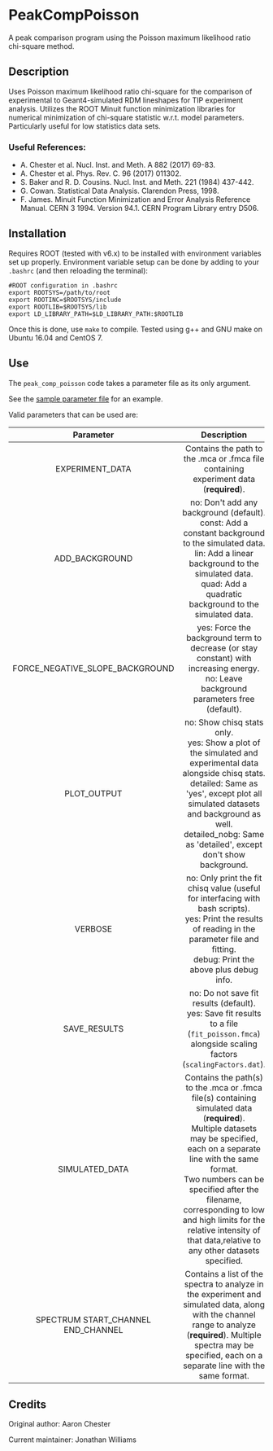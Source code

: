 # PeakCompPoisson

A peak comparison program using the Poisson maximum likelihood ratio chi-square method.

## Description

Uses Poisson maximum likelihood ratio chi-square for the comparison of experimental to Geant4-simulated RDM lineshapes for TIP experiment analysis. Utilizes the ROOT Minuit function minimization libraries for numerical minimization of chi-square statistic w.r.t. model parameters. Particularly useful for low statistics data sets.

### Useful References: 

* A. Chester et al. Nucl. Inst. and Meth. A 882 (2017) 69-83.
* A. Chester et al. Phys. Rev. C. 96 (2017) 011302.
* S. Baker and R. D. Cousins. Nucl. Inst. and Meth. 221 (1984) 437-442.
* G. Cowan. Statistical Data Analysis. Clarendon Press, 1998.
* F. James. Minuit Function Minimization and Error Analysis Reference Manual. CERN 3 1994. Version 94.1. CERN Program Library entry D506.

## Installation

Requires ROOT (tested with v6.x) to be installed with environment variables set up properly.  Environment variable setup can be done by adding to your `.bashrc` (and then reloading the terminal):

```
#ROOT configuration in .bashrc
export ROOTSYS=/path/to/root
export ROOTINC=$ROOTSYS/include
export ROOTLIB=$ROOTSYS/lib
export LD_LIBRARY_PATH=$LD_LIBRARY_PATH:$ROOTLIB
```

Once this is done, use `make` to compile.  Tested using g++ and GNU make on Ubuntu 16.04 and CentOS 7.

## Use

The `peak_comp_poisson` code takes a parameter file as its only argument.

See the [sample parameter file](sample_parameters.dat) for an example.

Valid parameters that can be used are:

|**Parameter**|**Description**|
|:-----------:|:-------------:|
| EXPERIMENT_DATA | Contains the path to the .mca or .fmca file containing experiment data (**required**). |
| ADD_BACKGROUND | no: Don't add any background (default).<br>const: Add a constant background to the simulated data.<br>lin: Add a linear background to the simulated data.<br>quad: Add a quadratic background to the simulated data. |
| FORCE_NEGATIVE_SLOPE_BACKGROUND | yes: Force the background term to decrease (or stay constant) with increasing energy.<br>no: Leave background parameters free (default). |
| PLOT_OUTPUT | no: Show chisq stats only.<br>yes: Show a plot of the simulated and experimental data alongside chisq stats.<br>detailed: Same as 'yes', except plot all simulated datasets and background as well.<br>detailed_nobg: Same as 'detailed', except don't show background. |
| VERBOSE | no: Only print the fit chisq value (useful for interfacing with bash scripts).<br>yes: Print the results of reading in the parameter file and fitting.<br>debug: Print the above plus debug info. |
| SAVE_RESULTS | no: Do not save fit results (default).<br>yes: Save fit results to a file (`fit_poisson.fmca`) alongside scaling factors (`scalingFactors.dat`). |
| SIMULATED_DATA | Contains the path(s) to the .mca or .fmca file(s) containing simulated data (**required**).<br>Multiple datasets may be specified, each on a separate line with the same format.<br>Two numbers can be specified after the filename, corresponding to low and high limits for the relative intensity of that data,relative to any other datasets specified. |
| SPECTRUM  START_CHANNEL END_CHANNEL | Contains a list of the spectra to analyze in the experiment and simulated data, along with the channel range to analyze (**required**).  Multiple spectra may be specified, each on a separate line with the same format. |


## Credits

Original author: Aaron Chester

Current maintainer: Jonathan Williams
